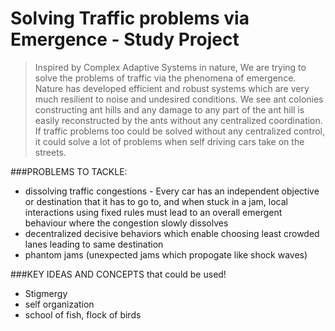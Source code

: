 # Solving Traffic problems via Emergence - Study Project

> Inspired by Complex Adaptive Systems in nature, We are trying to solve the problems of traffic via the phenomena of emergence.
> Nature has developed efficient and robust systems which are very much resilient to noise and undesired conditions. We see ant colonies constructing ant hills and any damage to any part of the ant hill is easily reconstructed by the ants without any centralized coordination.
> If traffic problems too could be solved without any centralized control, it could solve a lot of problems when self driving cars take on the streets.

###PROBLEMS TO TACKLE:
* dissolving traffic congestions - Every car has an independent objective or destination that it has to go to, and when stuck in a jam, local interactions using fixed rules must lead to an overall emergent behaviour where the congestion slowly dissolves 
* decentralized decisive behaviors which enable choosing least crowded lanes leading to same destination
* phantom jams (unexpected jams which propogate like shock waves)

###KEY IDEAS AND CONCEPTS that could be used!
* Stigmergy
* self organization
* school of fish, flock of birds
